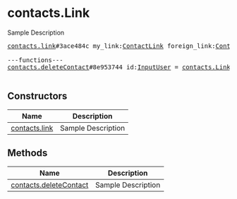 # contacts.Link

Sample Description

<pre>
<a href="../constructor/contacts.link">contacts.link</a>#3ace484c my_link:<a href="../type/ContactLink.md">ContactLink</a> foreign_link:<a href="../type/ContactLink.md">ContactLink</a> user:<a href="../type/User.md">User</a> = <a href="../type/contacts.Link.md">contacts.Link</a>;

---functions---
<a href="../method/contacts.deleteContact">contacts.deleteContact</a>#8e953744 id:<a href="../type/InputUser.md">InputUser</a> = <a href="../type/contacts.Link.md">contacts.Link</a>;

</pre>

## Constructors

| Name | Description |
|------|-------------|
| [contacts.link](../constructor/contacts.link.md) | Sample Description |

## Methods

| Name | Description |
|------|-------------|
| [contacts.deleteContact](../method/contacts.deleteContact.md) | Sample Description |
